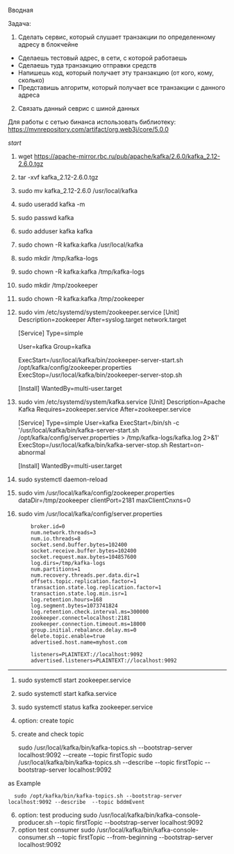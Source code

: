 Вводная

Задача:
1. Сделать сервис, который слушает транзакции по определенному адресу в блокчейне
- Сделаешь тестовый адрес, в сети, с которой работаешь
- Сделаешь туда транзакцию отправки средств
- Напишешь код, который получает эту транзакцию (от кого, кому, сколько)
- Представишь алгоритм, который получает все транзакции с данного адреса
2. Связать данный севрис с шиной данных

Для работы с сетью бинанса использовать библиотеку:
https://mvnrepository.com/artifact/org.web3j/core/5.0.0


*start*
1. wget https://apache-mirror.rbc.ru/pub/apache/kafka/2.6.0/kafka_2.12-2.6.0.tgz
2. tar -xvf kafka_2.12-2.6.0.tgz
3. sudo mv kafka_2.12-2.6.0 /usr/local/kafka
4. sudo useradd kafka -m
5. sudo passwd kafka
6. sudo adduser kafka kafka
7. sudo chown -R kafka:kafka /usr/local/kafka
8. sudo mkdir /tmp/kafka-logs
9. sudo chown -R kafka:kafka /tmp/kafka-logs
10. sudo mkdir /tmp/zookeeper
11. sudo chown -R kafka:kafka /tmp/zookeeper
12. sudo vim /etc/systemd/system/zookeeper.service
    [Unit]
    Description=zookeeper
    After=syslog.target network.target

    [Service]
    Type=simple

    User=kafka
    Group=kafka

    ExecStart=/usr/local/kafka/bin/zookeeper-server-start.sh /opt/kafka/config/zookeeper.properties
    ExecStop=/usr/local/kafka/bin/zookeeper-server-stop.sh

    [Install]
    WantedBy=multi-user.target

13. sudo vim /etc/systemd/system/kafka.service
    [Unit]
    Description=Apache Kafka
    Requires=zookeeper.service
    After=zookeeper.service

    [Service]
    Type=simple
    User=kafka
    ExecStart=/bin/sh -c '/usr/local/kafka/bin/kafka-server-start.sh /opt/kafka/config/server.properties > /tmp/kafka-logs/kafka.log 2>&1'
    ExecStop=/usr/local/kafka/bin/kafka-server-stop.sh
    Restart=on-abnormal

    [Install]
    WantedBy=multi-user.target

14. sudo systemctl daemon-reload
15. sudo vim /usr/local/kafka/config/zookeeper.properties
    dataDir=/tmp/zookeeper
    clientPort=2181
    maxClientCnxns=0
16. sudo vim /usr/local/kafka/config/server.properties

            broker.id=0
            num.network.threads=3
            num.io.threads=8
            socket.send.buffer.bytes=102400
            socket.receive.buffer.bytes=102400
            socket.request.max.bytes=104857600
            log.dirs=/tmp/kafka-logs
            num.partitions=1
            num.recovery.threads.per.data.dir=1
            offsets.topic.replication.factor=1
            transaction.state.log.replication.factor=1
            transaction.state.log.min.isr=1
            log.retention.hours=168
            log.segment.bytes=1073741824
            log.retention.check.interval.ms=300000
            zookeeper.connect=localhost:2181
            zookeeper.connection.timeout.ms=18000
            group.initial.rebalance.delay.ms=0
            delete.topic.enable=true
            advertised.host.name=myhost.com

            listeners=PLAINTEXT://localhost:9092
            advertised.listeners=PLAINTEXT://localhost:9092  

***
1. sudo systemctl start zookeeper.service
2. sudo systemctl start kafka.service
3. sudo systemctl status kafka zookeeper.service
4. option: create topic
5. create and check topic

   sudo /usr/local/kafka/bin/kafka-topics.sh --bootstrap-server localhost:9092 --create --topic firstTopic
   sudo /usr/local/kafka/bin/kafka-topics.sh  --describe --topic firstTopic --bootstrap-server localhost:9092

as Example

      sudo /opt/kafka/bin/kafka-topics.sh --bootstrap-server localhost:9092 --describe  --topic bddmEvent

6. option: test producing
   sudo /usr/local/kafka/bin/kafka-console-producer.sh --topic firstTopic --bootstrap-server localhost:9092
7. option test consumer
   sudo /usr/local/kafka/bin/kafka-console-consumer.sh --topic firstTopic --from-beginning --bootstrap-server localhost:9092

